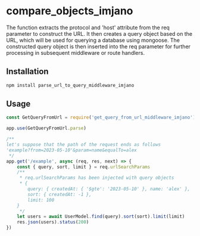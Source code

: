 # compare_objects_imjano

The function extracts the protocol and 'host' attribute from the req parameter to construct the URL.
It then creates a query object based on the URL, which will be used for querying a database using mongoose.
The constructed query object is then inserted into the req parameter for further processing in subsequent middleware or route handlers.

## Installation

```bash
npm install parse_url_to_query_middleware_imjano
```

## Usage

```javascript
const GetQueryFromUrl = require('get_query_from_url_middleware_imjano')

app.use(GetQueryFromUrl.parse)

/**
let's suppose that the path of the request ends as follows
'example?from=2023-05-10'&param=name&equalTo=alex
 */
app.get('/example', async (req, res, next) => {
	const { query, sort, limit } = req.urlSearchParams
	/**
	 * req.urlSearchParams has been injected with query objects
	 * {
		query: { createdAt: { '$gte': '2023-05-10' }, name: 'alex' },
		sort: { createdAt: -1 },
		limit: 100
	}
	 */
	let users = await UserModel.find(query).sort(sort).limit(limit)
	res.json(users).status(200)
})
```
